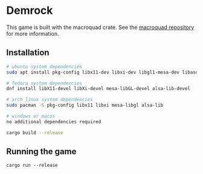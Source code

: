 # Demrock

This game is built with the macroquad crate. See the [macroquad repository](https://github.com/not-fl3/macroquad) for more information.

## Installation

```bash
# ubuntu system dependencies
sudo apt install pkg-config libx11-dev libxi-dev libgl1-mesa-dev libasound2-dev

# fedora system dependencies
dnf install libX11-devel libXi-devel mesa-libGL-devel alsa-lib-devel

# arch linux system dependencies
sudo pacman -S pkg-config libx11 libxi mesa-libgl alsa-lib

# windows or macos
no additional dependencies required

cargo build --release
```

## Running the game
```
cargo run --release
```